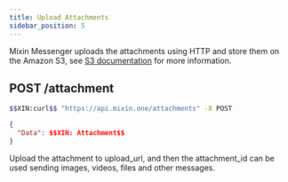 ```yaml
---
title: Upload Attachments
sidebar_position: 5
---
```


Mixin Messenger uploads the attachments using HTTP and store them on the Amazon S3, see [S3 documentation](https://docs.aws.amazon.com/AmazonS3/latest/API/sigv4-post-example.html) for more information.

## POST /attachment

```bash
$$XIN:curl$$ "https://api.mixin.one/attachments" -X POST
```

```json
{
  "Data": $$XIN: Attachment$$
}
```

Upload the attachment to upload_url, and then the attachment_id can be used sending images, videos, files and other messages.
